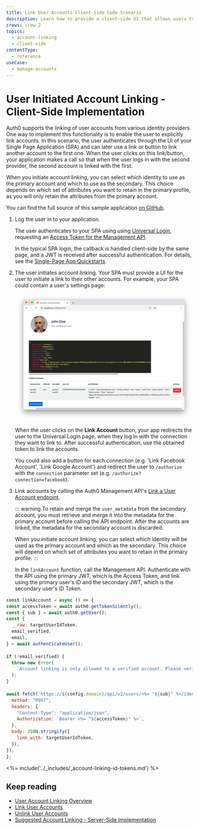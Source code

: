 ```yaml
---
title: Link User Accounts Client-Side Code Scenario
description: Learn how to provide a client-side UI that allows users to authenticate to their other accounts and link these to their primary account using a SPA.
crews: crew-2
topics:
  - account-linking
  - client-side
contentType:
  - reference
useCase:
  - manage-accounts
---
```


# User Initiated Account Linking - Client-Side Implementation

Auth0 supports the linking of user accounts from various identity providers. One way to implement this functionality is to enable the user to explicitly link accounts. In this scenario, the user authenticates through the UI of your Single Page Application (SPA) and can later use a link or button to link another account to the first one. When the user clicks on this link/button, your application makes a call so that when the user logs in with the second provider, the second account is linked with the first.

When you initiate account linking, you can select which identity to use as the primary account and which to use as the secondary. This choice depends on which set of attributes you want to retain in the primary profile, as you will only retain the attributes from the primary account.

You can find the full source of this sample application [on GitHub](https://github.com/auth0-samples/auth0-link-accounts-sample/tree/master/SPA).

1. Log the user in to your application. 

    The user authenticates to your SPA using using [Universal Login](/universal-login), requesting an [Access Token for the Management API](/api/management/v2/get-access-tokens-for-spas).

    In the typical SPA login, the callback is handled client-side by the same page, and a JWT is received after successful authentication. For details, see the [Single-Page App Quickstarts](/quickstart/spa).

2. The user initiates account linking. Your SPA must provide a UI for the user to initiate a link to their other accounts. For example, your SPA could contain a user's settings page:

    ![SPA User Settings Example](/media/articles/link-accounts/account-linking-spa.png)

    When the user clicks on the **Link Account** button, your app redirects the user to the Universal Login page, when they log in with the connection they want to link to. After successful authentication, use the obtained token to link the accounts.

    You could also add a button for each connection (e.g. 'Link Facebook Account', 'Link Google Account') and redirect the user to `/authorize` with the `connection` parameter set (e.g. `/authorize?connection=facebook`).

3. Link accounts by calling the Auth0 Management API's [Link a User Account endpoint](/api/v2#!/Users/post_identities).

    ::: warning
    To retain and merge the `user_metadata` from the secondary account, you must retrieve and merge it into the metadata for the primary account before calling the API endpoint. After the accounts are linked, the metadata for the secondary account is discarded. 
    
    When you initiate account linking, you can select which identity will be used as the primary account and which as the secondary. This choice will depend on which set of attributes you want to retain in the primary profile.
    :::

    In the `linkAccount` function, call the Management API. Authenticate with the API using the primary JWT, which is the Access Token, and link using the primary user's ID and the secondary JWT, which is the secondary user's ID Token.

  ```js
  const linkAccount = async () => {
  const accessToken = await auth0.getTokenSilently();
  const { sub } = await auth0.getUser();
  const {
    __raw: targetUserIdToken,
    email_verified,
    email,
  } = await authenticateUser();

  if (!email_verified) {
    throw new Error(
      `Account linking is only allowed to a verified account. Please verify your email <%= "${email}" %>.`
    );
  }

  await fetch(`https://${config.domain}/api/v2/users/<%= "${sub}" %>/identities`, {
    method: "POST",
    headers: {
      "Content-Type": "application/json",
      Authorization: `Bearer <%= "${accessToken}" %>`,
    },
    body: JSON.stringify({
      link_with: targetUserIdToken,
    }),
  });
};
```

<%= include('../_includes/_account-linking-id-tokens.md') %>

## Keep reading

* [User Account Linking Overview](/users/concepts/overview-user-account-linking)
* [Link User Accounts](/users/guides/link-user-accounts)
* [Unlink User Accounts](/users/guides/unlink-user-accounts)
* [Suggested Account Linking - Server-Side Implementation](/users/references/link-accounts-server-side-scenario)
